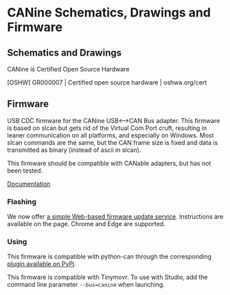 
# CANine Schematics, Drawings and Firmware

## Schematics and Drawings

CANine is Certified Open Source Hardware

[OSHW] GR000007 | Certified open source hardware | oshwa.org/cert

## Firmware

USB CDC firmware for the CANine USB⟷CAN Bus adapter. This firmware is based on slcan but gets rid of the Virtual Com Port cruft, resulting in leaner communication on all platforms, and especially on Windows. Most slcan commands are the same, but the CAN frame size is fixed and data is transmitted as binary (instead of ascii in slcan).

This firmware should be compatible with CANable adapters, but has not been tested.

[Documentation](https://canine.readthedocs.io/en/latest/)

### Flashing

We now offer [a simple Web-based firmware update service](https://tinymovr.github.io/CANine/). Instructions are available on the page. Chrome and Edge are supported.

### Using

This firmware is compatible with python-can through the corresponding [plugin available on PyPi](https://pypi.org/project/python-can-canine/).

This firmware is compatible with Tinymovr. To use with Studio, add the command line parameter `--bus=canine` when launching.
